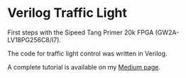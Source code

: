 # Verilog Traffic Light
First steps with the Sipeed Tang Primer 20k FPGA (GW2A-LV18PG256C8/I7).

The code for traffic light control was written in Verilog.

A complete tutorial is available on my [Medium page](https://medium.com/@mcleber/building-a-traffic-light-with-verilog-on-the-sipeed-tang-primer-20k-4fccd783e5d1).
